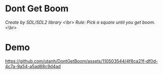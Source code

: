 # Dont Get Boom
*Create by SDL/SDL2 library* <\br>
*Rule: Pick a square until you get boom.*<\br>

# Demo
https://github.com/utanh/DontGetBoom/assets/110503544/4f8ca21f-df0d-4c7a-9a54-a5ad68c9d4ad

